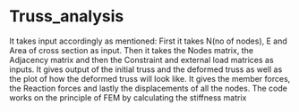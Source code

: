 # Truss_analysis
It takes input accordingly as mentioned:
First it takes N(no of nodes), E and Area of cross section as input.
Then it takes the Nodes matrix, the Adjacency matrix and then the Constraint and external load matrices as inputs.
It gives output of the initial truss and the deformed truss as well as the plot of how the deformed truss will look like.
It gives the member forces, the Reaction forces and lastly the displacements of all the nodes.
The code works on the principle of FEM by calculating the stiffness matrix
